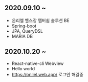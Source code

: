## 2020.09.10 ~ 
- 온리엘 헬스장 멤버쉽 솔루션 BE
- Spring-boot
- JPA, QueryDSL
- MARIA DB


## 2020.10.20 ~
- React-native-cli Webview
- Hello world
- https://onliel.web.app/ 로그인 해결중


